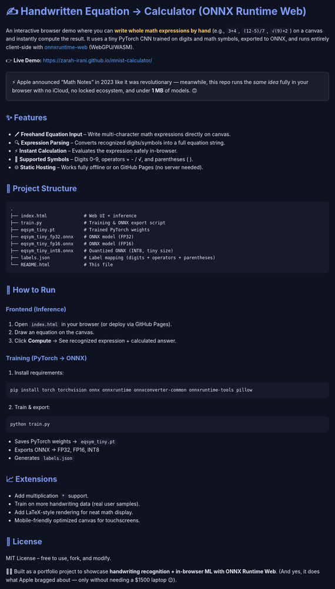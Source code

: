 <!doctype html>
<html lang="en">
<head>
  <meta charset="utf-8">
  <title>MNIST Calculator – README</title>
  <style>
    body {
      font-family: -apple-system, BlinkMacSystemFont, "Segoe UI", Roboto, Helvetica, Arial, sans-serif;
      background: #0f1220;
      color: #eef1f7;
      margin: 0 auto;
      max-width: 900px;
      padding: 40px;
      line-height: 1.6;
    }
    h1, h2, h3 {
      color: #7c9cf5;
    }
    a { color: #58a6ff; text-decoration: none; }
    a:hover { text-decoration: underline; }
    code {
      background: #171a2b;
      color: #eaf0ff;
      padding: 2px 6px;
      border-radius: 6px;
    }
    pre {
      background: #171a2b;
      padding: 12px;
      border-radius: 8px;
      overflow-x: auto;
    }
    .highlight {
      color: #ffcc66;
      font-weight: bold;
    }
    .box {
      border: 1px solid rgba(255,255,255,0.15);
      padding: 16px;
      border-radius: 8px;
      margin: 20px 0;
      background: rgba(255,255,255,0.05);
    }
  </style>
</head>
<body>

<h1>✍️ Handwritten Equation → Calculator (ONNX Runtime Web)</h1>

<p>
An interactive browser demo where you can <span class="highlight">write whole math expressions by hand</span> 
(e.g., <code>3+4</code>, <code>(12-5)/7</code>, <code>√(9)+2</code>) on a canvas and instantly compute the result.  
It uses a tiny PyTorch CNN trained on digits and math symbols, exported to ONNX, and runs entirely 
client-side with <a href="https://onnxruntime.ai/">onnxruntime-web</a> (WebGPU/WASM).  
</p>

<p>
👉 <strong>Live Demo:</strong> <a href="https://zarah-irani.github.io/mnist-calculator/">https://zarah-irani.github.io/mnist-calculator/</a>
</p>

<div class="box">
⚡ Apple announced “Math Notes” in 2023 like it was revolutionary — meanwhile, this repo runs the <em>same idea</em> fully in your browser with no iCloud, no locked ecosystem, and under <strong>1 MB</strong> of models. 🙃
</div>

<h2>✨ Features</h2>
<ul>
  <li>🖊️ <strong>Freehand Equation Input</strong> – Write multi-character math expressions directly on canvas.</li>
  <li>🔍 <strong>Expression Parsing</strong> – Converts recognized digits/symbols into a full equation string.</li>
  <li>⚡ <strong>Instant Calculation</strong> – Evaluates the expression safely in-browser.</li>
  <li>🧮 <strong>Supported Symbols</strong> – Digits 0–9, operators + - / √, and parentheses ( ).</li>
  <li>🌐 <strong>Static Hosting</strong> – Works fully offline or on GitHub Pages (no server needed).</li>
</ul>

<h2>📂 Project Structure</h2>
<pre><code>.
├── index.html              # Web UI + inference
├── train.py                # Training & ONNX export script
├── eqsym_tiny.pt           # Trained PyTorch weights
├── eqsym_tiny_fp32.onnx    # ONNX model (FP32)
├── eqsym_tiny_fp16.onnx    # ONNX model (FP16)
├── eqsym_tiny_int8.onnx    # Quantized ONNX (INT8, tiny size)
├── labels.json             # Label mapping (digits + operators + parentheses)
└── README.html             # This file
</code></pre>

<h2>🚀 How to Run</h2>
<h3>Frontend (Inference)</h3>
<ol>
  <li>Open <code>index.html</code> in your browser (or deploy via GitHub Pages).</li>
  <li>Draw an equation on the canvas.</li>
  <li>Click <strong>Compute</strong> → See recognized expression + calculated answer.</li>
</ol>

<h3>Training (PyTorch → ONNX)</h3>
<ol>
  <li>Install requirements:</li>
</ol>
<pre><code>pip install torch torchvision onnx onnxruntime onnxconverter-common onnxruntime-tools pillow
</code></pre>
<ol start="2">
  <li>Train & export:</li>
</ol>
<pre><code>python train.py
</code></pre>
<ul>
  <li>Saves PyTorch weights → <code>eqsym_tiny.pt</code></li>
  <li>Exports ONNX → FP32, FP16, INT8</li>
  <li>Generates <code>labels.json</code></li>
</ul>

<h2>📈 Extensions</h2>
<ul>
  <li>Add multiplication <code>*</code> support.</li>
  <li>Train on more handwriting data (real user samples).</li>
  <li>Add LaTeX-style rendering for neat math display.</li>
  <li>Mobile-friendly optimized canvas for touchscreens.</li>
</ul>

<h2>📜 License</h2>
<p>MIT License – free to use, fork, and modify.</p>

<p>
👩‍💻 Built as a portfolio project to showcase <strong>handwriting recognition + in-browser ML with ONNX Runtime Web</strong>.  
(And yes, it does what Apple bragged about — only without needing a $1500 laptop 😉).
</p>

</body>
</html>
